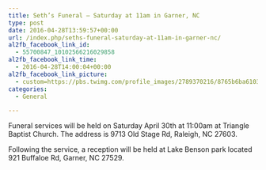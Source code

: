 ```yaml
---
title: Seth’s Funeral – Saturday at 11am in Garner, NC
type: post
date: 2016-04-28T13:59:57+00:00
url: /index.php/seths-funeral-saturday-at-11am-in-garner-nc/
al2fb_facebook_link_id:
  - 55700847_10102566216029858
al2fb_facebook_link_time:
  - 2016-04-28T14:00:04+00:00
al2fb_facebook_link_picture:
  - custom=https://pbs.twimg.com/profile_images/2789370216/8765b6ba61039a987bdc1b3bc922bdbf_400x400.png
categories:
  - General

---
```

Funeral services will be held on Saturday April 30th at 11:00am at Triangle Baptist Church. The address is 9713 Old Stage Rd, Raleigh, NC 27603. 

Following the service, a reception will be held at Lake Benson park located 921 Buffaloe Rd, Garner, NC 27529.